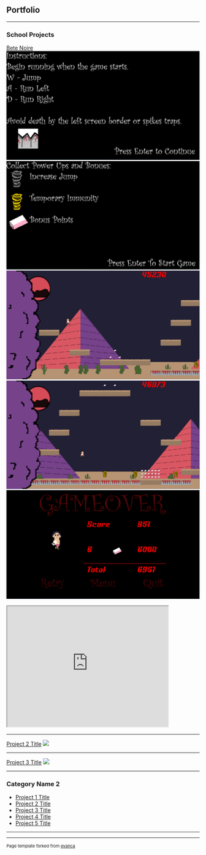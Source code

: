 ## Portfolio

---

### School Projects

[Bete Noire](/sample_page)
<img src="images/instruction.jpg"/>
<img src="images/instruction2.jpg"/>
<img src="images/gameplay.jpg"/>
<img src="images/gameplay2.jpg"/>
<img src="images/endscreen.jpg"/>
<iframe width="420" height="315"
src="https://www.youtube.com/watch?v=nDjEQQoDq3A">
</iframe>

---
[Project 2 Title](/pdf/sample_presentation.pdf)
<img src="images/dummy_thumbnail.jpg?raw=true"/>

---
[Project 3 Title](http://example.com/)
<img src="images/dummy_thumbnail.jpg?raw=true"/>

---

### Category Name 2

- [Project 1 Title](http://example.com/)
- [Project 2 Title](http://example.com/)
- [Project 3 Title](http://example.com/)
- [Project 4 Title](http://example.com/)
- [Project 5 Title](http://example.com/)

---




---
<p style="font-size:11px">Page template forked from <a href="https://github.com/evanca/quick-portfolio">evanca</a></p>
<!-- Remove above link if you don't want to attibute -->
